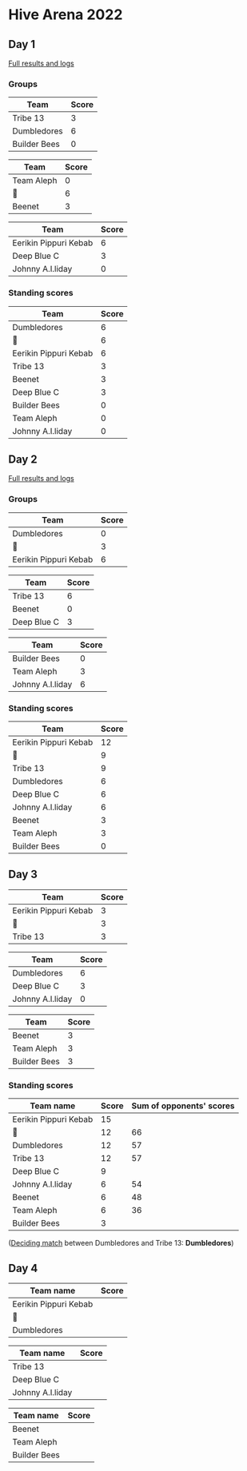 ---
---

# Hive Arena 2022

## Day 1

[Full results and logs](day1.md)

### Groups

| Team         | Score |
|--------------|-------|
| Tribe 13     |     3 |
| Dumbledores  |     6 |
| Builder Bees |     0 |

| Team       | Score |
|------------|-------|
| Team Aleph |     0 |
| 🤔          |     6 |
| Beenet     |     3 |

| Team                  | Score |
|-----------------------|-------|
| Eerikin Pippuri Kebab |     6 |
| Deep Blue C           |     3 |
| Johnny A.I.liday      |     0 |

### Standing scores

| Team                  | Score |
|-----------------------|-------|
| Dumbledores           |     6 |
| 🤔                     |     6 |
| Eerikin Pippuri Kebab |     6 |
| Tribe 13              |     3 |
| Beenet                |     3 |
| Deep Blue C           |     3 |
| Builder Bees          |     0 |
| Team Aleph            |     0 |
| Johnny A.I.liday      |     0 |

## Day 2

[Full results and logs](day2.md)

### Groups

| Team                  | Score |
|-----------------------|-------|
| Dumbledores           |     0 |
| 🤔                     |    3  |
| Eerikin Pippuri Kebab |     6 |

| Team                  | Score |
|-----------------------|-------|
| Tribe 13              |     6 |
| Beenet                |     0 |
| Deep Blue C           |     3 |

| Team                  | Score |
|-----------------------|-------|
| Builder Bees          |     0 |
| Team Aleph            |     3 |
| Johnny A.I.liday      |     6 |

### Standing scores

| Team                  | Score |
|-----------------------|-------|
| Eerikin Pippuri Kebab |    12 |
| 🤔                     |     9 |
| Tribe 13              |     9 |
| Dumbledores           |     6 |
| Deep Blue C           |     6 |
| Johnny A.I.liday      |     6 |
| Beenet                |     3 |
| Team Aleph            |     3 |
| Builder Bees          |     0 |

## Day 3

| Team                  | Score |
|-----------------------|-------|
| Eerikin Pippuri Kebab |     3 |
| 🤔                     |    3 |
| Tribe 13              |     3 |

| Team                  | Score |
|-----------------------|-------|
| Dumbledores           |     6 |
| Deep Blue C           |     3 |
| Johnny A.I.liday      |     0 |

| Team                  | Score |
|-----------------------|-------|
| Beenet                |     3 |
| Team Aleph            |     3 |
| Builder Bees          |     3 |

### Standing scores

| Team name             | Score | Sum of opponents' scores |
|-----------------------|-------|--------------------------|
| Eerikin Pippuri Kebab |    15 |                          |
| 🤔                     |    12 |                       66 |
| Dumbledores           |    12 |                       57 |
| Tribe 13              |    12 |                       57 |
| Deep Blue C           |     9 |                          |
| Johnny A.I.liday      |     6 |                       54 |
| Beenet                |     6 |                       48 |
| Team Aleph            |     6 |                       36 |
| Builder Bees          |     3 |                          |

([Deciding match](day3draw.md) between Dumbledores and Tribe 13: **Dumbledores**)

## Day 4

| Team name             | Score |
|-----------------------|-------|
| Eerikin Pippuri Kebab |     |
| 🤔                     |     |
| Dumbledores           |     |

| Team name             | Score |
|-----------------------|-------|
| Tribe 13              |     |
| Deep Blue C           |      |
| Johnny A.I.liday      |      |

| Team name             | Score |
|-----------------------|-------|
| Beenet                |      |
| Team Aleph            |      |
| Builder Bees          |      |
